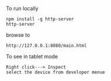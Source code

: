 To run locally

```
npm install -g http-server
http-server 
```

browse to
```
http://127.0.0.1:8080/main.html
```

To see in tablet mode
```
Right click---> Inspect 
select the device from developer menue
```
